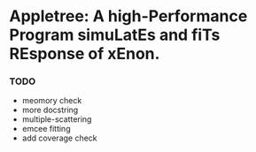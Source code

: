 # Appletree: A high-Performance Program simuLatEs and fiTs REsponse of xEnon.

### TODO

  - meomory check
  - more docstring
  - multiple-scattering
  - emcee fitting
  - add coverage check
